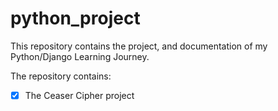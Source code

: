 # python_project
This repository contains the project, and  documentation of my Python/Django Learning Journey.

The repository contains:

- [x] The Ceaser Cipher project
